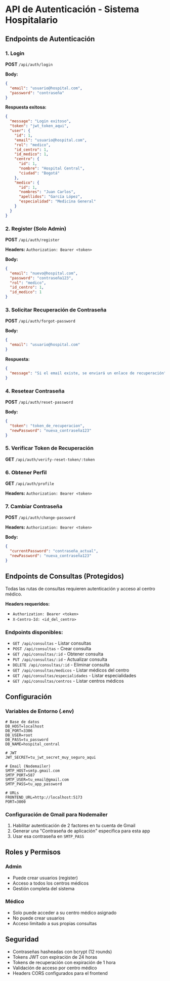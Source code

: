 # API de Autenticación - Sistema Hospitalario

## Endpoints de Autenticación

### 1. Login
**POST** `/api/auth/login`

**Body:**
```json
{
  "email": "usuario@hospital.com",
  "password": "contraseña"
}
```

**Respuesta exitosa:**
```json
{
  "message": "Login exitoso",
  "token": "jwt_token_aqui",
  "user": {
    "id": 1,
    "email": "usuario@hospital.com",
    "rol": "medico",
    "id_centro": 1,
    "id_medico": 1,
    "centro": {
      "id": 1,
      "nombre": "Hospital Central",
      "ciudad": "Bogotá"
    },
    "medico": {
      "id": 1,
      "nombres": "Juan Carlos",
      "apellidos": "García López",
      "especialidad": "Medicina General"
    }
  }
}
```

### 2. Register (Solo Admin)
**POST** `/api/auth/register`

**Headers:** `Authorization: Bearer <token>`

**Body:**
```json
{
  "email": "nuevo@hospital.com",
  "password": "contraseña123",
  "rol": "medico",
  "id_centro": 1,
  "id_medico": 1
}
```

### 3. Solicitar Recuperación de Contraseña
**POST** `/api/auth/forgot-password`

**Body:**
```json
{
  "email": "usuario@hospital.com"
}
```

**Respuesta:**
```json
{
  "message": "Si el email existe, se enviará un enlace de recuperación"
}
```

### 4. Resetear Contraseña
**POST** `/api/auth/reset-password`

**Body:**
```json
{
  "token": "token_de_recuperacion",
  "newPassword": "nueva_contraseña123"
}
```

### 5. Verificar Token de Recuperación
**GET** `/api/auth/verify-reset-token/:token`

### 6. Obtener Perfil
**GET** `/api/auth/profile`

**Headers:** `Authorization: Bearer <token>`

### 7. Cambiar Contraseña
**POST** `/api/auth/change-password`

**Headers:** `Authorization: Bearer <token>`

**Body:**
```json
{
  "currentPassword": "contraseña_actual",
  "newPassword": "nueva_contraseña123"
}
```

## Endpoints de Consultas (Protegidos)

Todas las rutas de consultas requieren autenticación y acceso al centro médico.

**Headers requeridos:**
- `Authorization: Bearer <token>`
- `X-Centro-Id: <id_del_centro>`

### Endpoints disponibles:
- `GET /api/consultas` - Listar consultas
- `POST /api/consultas` - Crear consulta
- `GET /api/consultas/:id` - Obtener consulta
- `PUT /api/consultas/:id` - Actualizar consulta
- `DELETE /api/consultas/:id` - Eliminar consulta
- `GET /api/consultas/medicos` - Listar médicos del centro
- `GET /api/consultas/especialidades` - Listar especialidades
- `GET /api/consultas/centros` - Listar centros médicos

## Configuración

### Variables de Entorno (.env)
```env
# Base de datos
DB_HOST=localhost
DB_PORT=3306
DB_USER=root
DB_PASS=tu_password
DB_NAME=hospital_central

# JWT
JWT_SECRET=tu_jwt_secret_muy_seguro_aqui

# Email (Nodemailer)
SMTP_HOST=smtp.gmail.com
SMTP_PORT=587
SMTP_USER=tu_email@gmail.com
SMTP_PASS=tu_app_password

# URLs
FRONTEND_URL=http://localhost:5173
PORT=3000
```

### Configuración de Gmail para Nodemailer
1. Habilitar autenticación de 2 factores en tu cuenta de Gmail
2. Generar una "Contraseña de aplicación" específica para esta app
3. Usar esa contraseña en `SMTP_PASS`

## Roles y Permisos

### Admin
- Puede crear usuarios (register)
- Acceso a todos los centros médicos
- Gestión completa del sistema

### Médico
- Solo puede acceder a su centro médico asignado
- No puede crear usuarios
- Acceso limitado a sus propias consultas

## Seguridad

- Contraseñas hasheadas con bcrypt (12 rounds)
- Tokens JWT con expiración de 24 horas
- Tokens de recuperación con expiración de 1 hora
- Validación de acceso por centro médico
- Headers CORS configurados para el frontend
